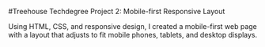#Treehouse Techdegree Project 2: Mobile-first Responsive Layout
 
Using HTML, CSS, and responsive design, I created a mobile-first web page with a layout that adjusts to fit mobile phones, tablets, and desktop displays.
